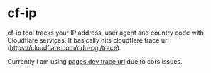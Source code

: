 # cf-ip
cf-ip tool tracks your IP address, user agent and country code with Cloudflare services. It basically hits cloudflare trace url (https://cloudflare.com/cdn-cgi/trace).

Currently I am using [pages.dev trace url](https://pages.dev/cdn-cgi/trace) due to cors issues.
